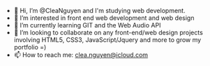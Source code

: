 - 👋 Hi, I’m @CleaNguyen and I'm studying web development. 
- 👀 I’m interested in front end web development and web design
- 🌱 I’m currently learning GIT and the Web Audio API 
- 💞️ I’m looking to collaborate on any front-end/web design projects involving HTML5, CSS3, JavaScript/Jquery and more to grow my portfolio =)
- 📫 How to reach me: clea.nguyen@icloud.com

<!---
CleaNguyen/CleaNguyen is a ✨ special ✨ repository because its `README.md` (this file) appears on your GitHub profile.
You can click the Preview link to take a look at your changes.
--->
